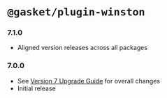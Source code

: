 # `@gasket/plugin-winston`

### 7.1.0

- Aligned version releases across all packages

### 7.0.0

- See [Version 7 Upgrade Guide] for overall changes
- Initial release


[Version 7 Upgrade Guide]: /docs/upgrade-to-7.md
